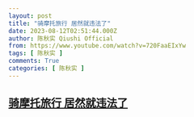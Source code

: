 ```yaml
---
layout: post
title: "骑摩托旅行 居然就违法了"
date: 2023-08-12T02:51:44.000Z
author: 陈秋实 Qiushi Official
from: https://www.youtube.com/watch?v=720FaaEIxYw
tags: [ 陈秋实 ]
comments: True
categories: [ 陈秋实 ]
---
```

<!--1691808704000-->
[骑摩托旅行 居然就违法了](https://www.youtube.com/watch?v=720FaaEIxYw)
------

<div>

</div>

